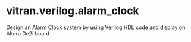 # vitran.verilog.alarm_clock
Design an Alarm Clock system by using Verilog HDL code and display on Altera De2i board
